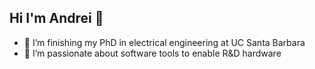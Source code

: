 ## Hi I'm Andrei 👋

- 🔭 I’m finishing my PhD in electrical engineering at UC Santa Barbara
- 🌱 I’m passionate about software tools to enable R&D hardware 
